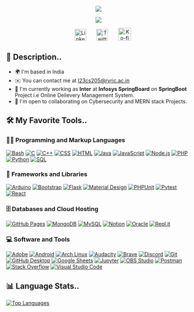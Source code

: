 <p align="center">
    <img src="https://readme-typing-svg.demolab.com?font=Fira+Code&weight=900&size=40&duration=1&pause=1&color=f75c7e&center=true&vCenter=true&repeat=false&random=false&width=435&height=60&lines=Tarun+Dwarakacharla"/>
</p>

<p align="center">
    <img src="https://readme-typing-svg.demolab.com?font=Fira+Code&weight=900&size=25&duration=5206&center=true&vCenter=true&pause=5000&color=f75c7e&random=true&width=750&height=41&lines=Student+-+Hacker+-+Programmer+-+Tech+Enthusiast.."/>
</p>

<!-- Social icons section -->
<p align="center">
<!--   <a href=""><img width="32px" alt="Youtube" title="Youtube" src="https://i.imgur.com/qiXu7b2.png"/></a> -->
  &#8287;&#8287;&#8287;&#8287;&#8287;
  <a href="https://www.linkedin.com/in/tarun-dwarakacharla-63aba822a/?trk=opento_sprofile_details"><img width="32px" alt="LinkedIn" title="LinkedIn" src="https://i.imgur.com/yRpa1dQ.png"/></a>
  &#8287;&#8287;&#8287;&#8287;&#8287;
  <a href="https://x.com/Tarun__205"><img width="32px" alt="Twitter" title="Twitter" src="https://i.imgur.com/AixJgnm.png"/></a>
<!--   &#8287;&#8287;&#8287;&#8287;&#8287; -->
<!--   <a href="" alt="Discord" title="Dev Pro Tips Discord Server"><img width="32px" src="https://i.imgur.com/OViZO8J.png"/></a> -->
<!--   &#8287;&#8287;&#8287;&#8287;&#8287; -->
<!--   <a href=""><img width="32px" alt="Dev.to" title="DenverCoder1 Dev.to" src="https://i.imgur.com/mVm29vK.png"></a> -->
  &#8287;&#8287;&#8287;&#8287;&#8287;
  <a href="https://github.com/TARUN-1526"><img width="35px" alt="Ko-fi" title="Buy me a coffee" src="https://i.imgur.com/PpLeD3K.png"/></a>
</p>
<!--
Hi there, I'm Tarun Dwarakacharla! ![](https://user-images.githubusercontent.com/18350557/176309783-0785949b-9127-417c-8b55-ab5a4333674e.gif)
======================================================================================================================================
-->

### <h2>📜 Description.. </h2>
*   🌍  I'm based in India
*   ✉️  You can contact me at [l23cs205@rvrjc.ac.in](mailto:l23cs205@rvrjc.ac.in)
*   🚀  I'm currently working as **Inter** at **Infosys SpringBoard** on **SpringBoot** Project i.e Online Delievery Management System.
*   🤝  I'm open to collaborating on Cybersecurity and MERN stack Projects.
  
<!--
### Skills 
<p align="left">
<a href="https://docs.microsoft.com/en-us/cpp/?view=msvc-170" target="_blank" rel="noreferrer"><img src="https://raw.githubusercontent.com/danielcranney/readme-generator/main/public/icons/skills/c-colored.svg" width="36" height="36" alt="C" /></a>
<a href="https://docs.microsoft.com/en-us/cpp/?view=msvc-170" target="_blank" rel="noreferrer"><img src="https://raw.githubusercontent.com/danielcranney/readme-generator/main/public/icons/skills/cplusplus-colored.svg" width="36" height="36" alt="C++" /></a>
<a href="https://git-scm.com/" target="_blank" rel="noreferrer"><img src="https://raw.githubusercontent.com/danielcranney/readme-generator/main/public/icons/skills/git-colored.svg" width="36" height="36" alt="Git" /></a>
<a href="https://www.oracle.com/java/" target="_blank" rel="noreferrer"><img src="https://raw.githubusercontent.com/danielcranney/readme-generator/main/public/icons/skills/java-colored.svg" width="36" height="36" alt="Java" /></a>
<a href="https://developer.mozilla.org/en-US/docs/Web/JavaScript" target="_blank" rel="noreferrer"><img src="https://raw.githubusercontent.com/danielcranney/readme-generator/main/public/icons/skills/javascript-colored.svg" width="36" height="36" alt="JavaScript" /></a>
<a href="https://www.php.net/" target="_blank" rel="noreferrer"><img src="https://raw.githubusercontent.com/danielcranney/readme-generator/main/public/icons/skills/php-colored.svg" width="36" height="36" alt="PHP" /></a>
<a href="https://www.python.org/" target="_blank" rel="noreferrer"><img src="https://raw.githubusercontent.com/danielcranney/readme-generator/main/public/icons/skills/python-colored.svg" width="36" height="36" alt="Python" /></a>
<a href="https://developer.mozilla.org/en-US/docs/Glossary/HTML5" target="_blank" rel="noreferrer"><img src="https://raw.githubusercontent.com/danielcranney/readme-generator/main/public/icons/skills/html5-colored.svg" width="36" height="36" alt="HTML5" /></a>
<a href="https://jquery.com/" target="_blank" rel="noreferrer"><img src="https://raw.githubusercontent.com/danielcranney/readme-generator/main/public/icons/skills/jquery-colored.svg" width="36" height="36" alt="JQuery" /></a>
<a href="https://www.w3.org/TR/CSS/#css" target="_blank" rel="noreferrer"><img src="https://raw.githubusercontent.com/danielcranney/readme-generator/main/public/icons/skills/css3-colored.svg" width="36" height="36" alt="CSS3" /></a>
<a href="https://getbootstrap.com/" target="_blank" rel="noreferrer"><img src="https://raw.githubusercontent.com/danielcranney/readme-generator/main/public/icons/skills/bootstrap-colored.svg" width="36" height="36" alt="Bootstrap" /></a>
<a href="https://www.oracle.com/uk/index.html" target="_blank" rel="noreferrer"><img src="https://raw.githubusercontent.com/danielcranney/readme-generator/main/public/icons/skills/oracle-colored.svg" width="36" height="36" alt="Oracle" /></a>
<a href="https://www.mongodb.com/" target="_blank" rel="noreferrer"><img src="https://raw.githubusercontent.com/danielcranney/readme-generator/main/public/icons/skills/mongodb-colored.svg" width="36" height="36" alt="MongoDB" /></a>
<!-- <a href="https://www.mysql.com/" target="_blank" rel="noreferrer"><img src="https://raw.githubusercontent.com/danielcranney/readme-generator/main/public/icons/skills/mysql-colored.svg" width="36" height="36" alt="MySQL" /></a> -->
<!--<a href="https://www.heroku.com/" target="_blank" rel="noreferrer"><img src="https://raw.githubusercontent.com/danielcranney/readme-generator/main/public/icons/skills/heroku-colored.svg" width="36" height="36" alt="Heroku" /></a>
<!-- <a href="https://flask.palletsprojects.com/en/2.0.x/" target="_blank" rel="noreferrer"><img src="https://raw.githubusercontent.com/danielcranney/readme-generator/main/public/icons/skills/flask-colored-dark.svg" width="36" height="36" alt="Flask" /></a> -->
<!-- <a href="https://dotnet.microsoft.com/en-us/" target="_blank" rel="noreferrer"><img src="https://raw.githubusercontent.com/danielcranney/readme-generator/main/public/icons/skills/dot-net-colored.svg" width="36" height="36" alt=".NET" /></a> -->
<!--<a href="https://www.djangoproject.com/" target="_blank" rel="noreferrer"><img src="https://raw.githubusercontent.com/danielcranney/readme-generator/main/public/icons/skills/django-colored-dark.svg" width="36" height="36" alt="Django" /></a>
<!-- <a href="https://www.adobe.com/uk/products/photoshop.html" target="_blank" rel="noreferrer"><img src="https://raw.githubusercontent.com/danielcranney/readme-generator/main/public/icons/skills/photoshop-colored-dark.svg" width="36" height="36" alt="Photoshop" /></a> </p> -->

<p>
  <h2>🛠️ My Favorite Tools..</h2>
  <h3>👨‍💻 Programming and Markup Languages</h3>
  <p>
<!--       <a href="https://github.com/search?q=user%3ADenverCoder1+language%3Aassembly"><img alt="MIPS Assembly" src="https://custom-icon-badges.demolab.com/badge/Assembly-525252.svg?logo=asm-hex&logoColor=white"></a> -->
      <a href="https://github.com/search?q=user%3ADenverCoder1+language%3Abash"><img alt="Bash" src="https://img.shields.io/badge/Bash-121011.svg?logo=gnu-bash&logoColor=white"></a>
      <a href="https://github.com/search?q=user%3ADenverCoder1+language%3Ac"><img alt="C" src="https://custom-icon-badges.demolab.com/badge/C-03599C.svg?logo=c-in-hexagon&logoColor=white"></a>
      <a href="https://github.com/search?q=user%3ADenverCoder1+language%3Acpp"><img alt="C++" src="https://custom-icon-badges.demolab.com/badge/C++-9C033A.svg?logo=cpp2&logoColor=white"></a>
<!--       <a href="https://github.com/search?q=user%3ADenverCoder1+language%3Acsharp"><img alt="C#" src="https://custom-icon-badges.demolab.com/badge/C%23-68217A.svg?logo=cs2&logoColor=white"></a> -->
<!--       <a href="https://github.com/search?q=user%3ADenverCoder1+language%3Aceylon"><img alt="Ceylon" src="https://custom-icon-badges.demolab.com/badge/Ceylon-E39842.svg?logo=ceylon&logoColor=white"></a> -->
      <a href="https://github.com/search?q=user%3ADenverCoder1+language%3Acss"><img alt="CSS" src="https://img.shields.io/badge/CSS-1572B6.svg?logo=css3&logoColor=white"></a>
<!--       <a href="https://github.com/search?q=user%3ADenverCoder1+language%3Ags"><img alt="Google Apps Script" src="https://custom-icon-badges.demolab.com/badge/Google%20Apps%20Script-02569B.svg?logo=gs&logoColor=white"></a> -->
      <a href="https://github.com/search?q=user%3ADenverCoder1+language%3Ahtml"><img alt="HTML" src="https://img.shields.io/badge/HTML-E34F26.svg?logo=html5&logoColor=white"></a>
      <a href="https://github.com/search?q=user%3ADenverCoder1+language%3Ajava"><img alt="Java" src="https://custom-icon-badges.demolab.com/badge/Java-007396.svg?logo=java&logoColor=white"></a>
      <a href="https://github.com/search?q=user%3ADenverCoder1+language%3Ajavascript"><img alt="JavaScript" src="https://img.shields.io/badge/JavaScript-F7DF1E.svg?logo=javascript&logoColor=black"></a>
<!--       <a href="https://github.com/search?q=user%3ADenverCoder1+language%3Atex"><img alt="LaTeX" src="https://img.shields.io/badge/LaTeX-008080.svg?logo=LaTeX&logoColor=white"></a> -->
<!--       <a href="https://github.com/search?q=user%3ADenverCoder1+language%3Amarkdown"><img alt="Markdown" src="https://img.shields.io/badge/Markdown-000000.svg?logo=markdown&logoColor=white"></a> -->
      <a href="https://github.com/search?q=user%3ADenverCoder1+language%3Ajavascript"><img alt="Node.js" src="https://img.shields.io/badge/Node.js-43853D.svg?logo=node.js&logoColor=white"></a>
      <a href="https://github.com/search?q=user%3ADenverCoder1+language%3Aphp"><img alt="PHP" src="https://img.shields.io/badge/PHP-777BB4.svg?logo=php&logoColor=white"></a>
<!--       <a href="https://github.com/search?q=user%3ADenverCoder1+language%3Aprolog"><img alt="Prolog" src="https://custom-icon-badges.demolab.com/badge/Prolog-E61B23.svg?logo=swi-prolog&logoColor=white"></a> -->
      <a href="https://github.com/search?q=user%3ADenverCoder1+language%3Apython"><img alt="Python" src="https://img.shields.io/badge/Python-14354C.svg?logo=python&logoColor=white"></a>
<!--       <a href="https://github.com/search?q=user%3ADenverCoder1+language%3Ar"><img alt="R" src="https://img.shields.io/badge/R-276DC3.svg?logo=r&logoColor=white"></a> -->
<!--       <a href="https://github.com/search?q=user%3ADenverCoder1+language%3Arst"><img alt="Restructured Text" src="https://img.shields.io/badge/Restructured Text-3a4148.svg?logo=readthedocs&logoColor=white"></a> -->
<!--       <a href="https://github.com/search?q=user%3ADenverCoder1+language%3Ascratch"><img alt="Scratch" src="https://img.shields.io/badge/Scratch-4D97FF.svg?logo=scratch&logoColor=white"></a> -->
      <a href="https://github.com/search?q=user%3ADenverCoder1+language%3Asql"><img alt="SQL" src="https://custom-icon-badges.demolab.com/badge/SQL-025E8C.svg?logo=database&logoColor=white"></a>
     
<!--       <a href="https://github.com/search?q=user%3ADenverCoder1+language%3AtypeScript"><img alt="TypeScript" src="https://img.shields.io/badge/TypeScript-007ACC.svg?logo=typescript&logoColor=white"></a> -->
  </p>

  <h3>🧰 Frameworks and Libraries</h3>

  <p>
      <a href="#"><img alt="Arduino" src="https://img.shields.io/badge/-Arduino-00979D?logo=Arduino&logoColor=white"></a>
<!--       <a href="#"><img alt="BlissfulJS" src="https://custom-icon-badges.demolab.com/badge/Bliss.js-3dacc2.svg?logo=bliss&logoColor=white"></a> -->
      <a href="#"><img alt="Bootstrap" src="https://img.shields.io/badge/Bootstrap-7952B3.svg?logo=bootstrap&logoColor=white"></a>
<!--       <a href="#"><img alt="Cordova" src="https://img.shields.io/badge/-Cordova-E8E8E8?logo=apache-cordova&logoColor=black"></a> -->
<!--       <a href="#"><img alt="Discord.py" src="https://custom-icon-badges.demolab.com/badge/Discord.py-0d1620.svg?logo=dpy"></a> -->
<!--       <a href="#"><img alt="Electron" src="https://img.shields.io/badge/Electron-20232e.svg?logo=electron&logoColor=white"></a> -->
<!--       <a href="#"><img alt="Express.js" src="https://img.shields.io/badge/Express.js-404d59.svg?logo=express&logoColor=white"></a> -->
      <a href="#"><img alt="Flask" src="https://img.shields.io/badge/Flask-000000.svg?logo=flask&logoColor=white"></a>
<!--       <a href="#"><img alt="GitHub Actions" src="https://img.shields.io/badge/GitHub%20Actions-2671E5.svg?logo=github%20actions&logoColor=white"></a> -->
<!--       <a href"#"><img alt="Gunicorn" src="https://img.shields.io/badge/-Gunicorn-499848.svg?logo=gunicorn&logoColor=white"></a> -->
<!--       <a href="#"><img alt="JUnit" src="https://custom-icon-badges.demolab.com/badge/JUnit-25A162.svg?logo=check-circle&logoColor=white"></a> -->
      <a href="#"><img alt="Material Design" src="https://img.shields.io/badge/Material%20Design-0081CB.svg?logo=material-design&logoColor=white"></a>
<!--       <a href="#"><img alt="Nextcord" src="https://custom-icon-badges.demolab.com/badge/Nextcord-0d1620.svg?logo=nextcord"></a> -->
<!--       <a href="#"><img alt="NumPy" src="https://img.shields.io/badge/Numpy-013243.svg?logo=numpy&logoColor=white"></a> -->
<!--       <a href="#"><img alt="Pandas" src="https://img.shields.io/badge/Pandas-150458.svg?logo=pandas&logoColor=white"></a> -->
      <a href="#"><img alt="PHPUnit" src="https://custom-icon-badges.demolab.com/badge/PHPUnit-366488.svg?logo=test-tube&logoColor=white"></a>
<!--       <a href="#"><img alt="Praw" src="https://custom-icon-badges.demolab.com/badge/Praw-ff3c0c.svg?logo=praw"></a> -->
      <a href="#"><img alt="Pytest" src="https://img.shields.io/badge/Pytest-0A9EDC.svg?logo=pytest&logoColor=white"></a>
      <a href="#"><img alt="React" src="https://img.shields.io/badge/React-20232a.svg?logo=react&logoColor=%2361DAFB"></a>
<!--       <a href="#"><img alt="Slim" src="https://custom-icon-badges.demolab.com/badge/Slim-74a045.svg?logo=slim-php"></a> -->
<!--       <a href="#"><img alt="Symfony" src="https://img.shields.io/badge/Symfony-111111.svg?logo=symfony&logoColor=white"></a> -->
<!--       <a href="#"><img alt="SymPy" src="https://img.shields.io/badge/Sympy-3B5526.svg?logo=sympy&logoColor=white"></a> -->
<!--       <a href="#"><img alt="TensorFlow" src="https://img.shields.io/badge/TensorFlow-FF6F00.svg?logo=TensorFlow&logoColor=white"></a> -->
<!--       <a href="#"><img alt="Wordpress" src="https://img.shields.io/badge/Wordpress-21759B?logo=wordpress&logoColor=white"></a> -->
<!--       <a href="#"><img alt="WPF (.Net)" src="https://img.shields.io/badge/WPF-5C2D91?logo=.net&logoColor=white"></a> -->
  </p>

  <h3>🗄️ Databases and Cloud Hosting</h3>

  <p>
      <a href="#"><img alt="GitHub Pages" src="https://img.shields.io/badge/GitHub%20Pages-327FC7.svg?logo=github&logoColor=white"></a>
<!--       <a href="#"><img alt="Heroku" src="https://img.shields.io/badge/Heroku-430098.svg?logo=heroku&logoColor=white"></a> -->
      <a href="#"><img alt="MongoDB" src ="https://img.shields.io/badge/MongoDB-4ea94b.svg?logo=mongodb&logoColor=white"></a>
      <a href="#"><img alt="MySQL" src="https://img.shields.io/badge/MySQL-00f.svg?logo=mysql&logoColor=white"></a>
      <a href="#"><img alt="Notion" src="https://img.shields.io/badge/Notion-010101.svg?logo=notion&logoColor=white"></a>
      <a href="#"><img alt="Oracle" src ="https://img.shields.io/badge/Oracle-F00000.svg?logo=oracle&logoColor=white"></a>
<!--       <a href="#"><img alt="PostgreSQL" src ="https://img.shields.io/badge/PostgreSQL-316192.svg?logo=postgresql&logoColor=white"></a> -->
<!--       <a href="#"><img alt="Render" src="https://img.shields.io/badge/Render-00979D.svg?logo=render&logoColor=white"></a> -->
      <a href="#"><img alt="Repl.it" src="https://img.shields.io/badge/Repl.it-0D101E.svg?logo=Replit&logoColor=white"></a>
<!--       <a href="#"><img alt="SQLite" src ="https://img.shields.io/badge/SQLite-07405e.svg?logo=sqlite&logoColor=white"></a> -->
<!--       <a href="#"><img alt="Vercel" src="https://img.shields.io/badge/Vercel-000000.svg?logo=vercel&logoColor=white"></a> -->
  </p>

  <h3>💻 Software and Tools</h3>

  <p>
      <a href="#"><img alt="Adobe" src="https://img.shields.io/badge/Adobe-FF0000.svg?logo=adobe&logoColor=white"></a>
      <a href="#"><img alt="Android" src="https://img.shields.io/badge/Android-3DDC84?logo=android&logoColor=white"></a>
<!--       <a href="#"><img alt="Android Studio" src="https://img.shields.io/badge/Android%20Studio-008678.svg?logo=android-studio&logoColor=white"></a> -->
      <a href="#"><img alt="Arch Linux" src="https://img.shields.io/badge/Arch%20Linux-1793D1.svg?logo=arch-linux&logoColor=white"></a>
      <a href="#"><img alt="Audacity" src="https://img.shields.io/badge/-Audacity-0000CC?logo=audacity&logoColor=white"></a>
<!--       <a href="#"><img alt="Bitwarden" src="https://img.shields.io/badge/-Bitwarden-175DDC?logo=bitwarden&logoColor=white"></a> -->
      <a href="#"><img alt="Brave" src="https://img.shields.io/badge/-Brave-FB542B?logo=brave&logoColor=white"></a>
<!--       <a href="#"><img alt="Construct 3" src="https://img.shields.io/badge/Construct%203-00b56a.svg?logo=construct-3&logoColor=white"></a> -->
<!--       <a href="#"><img alt="Dark Reader" src="https://img.shields.io/badge/-Dark%20Reader-141E24?logo=dark-reader&logoColor=white"></a> -->
<!--       <a href="#"><img alt="Dbeaver" src="https://custom-icon-badges.demolab.com/badge/-Dbeaver-372923?logo=dbeaver-mono&logoColor=white"></a> -->
      <a href="#"><img alt="Discord" src="https://img.shields.io/badge/-Discord-5865F2.svg?logo=discord&logoColor=white"></a>
      <a href="#"><img alt="Git" src="https://img.shields.io/badge/Git-F05033.svg?logo=git&logoColor=white"></a>
      <a href="#"><img alt="GitHub Desktop" src="https://img.shields.io/badge/GitHub%20Desktop-8034A9.svg?logo=github&logoColor=white"></a>
      <a href="#"><img alt="Google Sheets" src="https://img.shields.io/badge/Sheets-34A853.svg?logo=google%20sheets&logoColor=white"></a>
<!--       <a href="#"><img alt="Inkscape" src="https://img.shields.io/badge/Inkscape-000000?logo=Inkscape&logoColor=white"></a> -->
      <a href="#"><img alt="Jupyter" src="https://img.shields.io/badge/Jupyter-F37626.svg?logo=Jupyter&logoColor=white"></a>
      <a href="#"><img alt="OBS Studio" src="https://img.shields.io/badge/-OBS-302E31?logo=obs-studio&logoColor=white"></a>
<!--       <a href="#"><img alt="Photopea" src="https://img.shields.io/badge/Photopea-18A497?logo=photopea&logoColor=white"></a> -->
      <a href="#"><img alt="Postman" src="https://img.shields.io/badge/Postman-FF6C37?logo=postman&logoColor=white"></a>
<!--       <a href="#"><img alt="SonarLint" src="https://img.shields.io/badge/-SonarLint-CB2029?logo=sonarlint&logoColor=white"></a> -->
      <a href="#"><img alt="Stack Overflow" src="https://img.shields.io/badge/-Stack%20Overflow-FE7A16?logo=stack-overflow&logoColor=white"></a>
      <a href="#"><img alt="Visual Studio Code" src="https://img.shields.io/badge/Visual%20Studio%20Code-0078d7.svg?logo=visual-studio-code&logoColor=white"></a>
  </p>
</p>

<h2>📊 Language Stats..</h2>
<a href="https://github.com/pth55" align="left"><img src="https://github-readme-stats.vercel.app/api/top-langs/?username=pth55&langs_count=10&title_color=0891b2&text_color=ffffff&icon_color=0891b2&bg_color=1c1917&hide_border=true&locale=en&custom_title=Top%20%Languages" alt="Top Languages" /></a>
